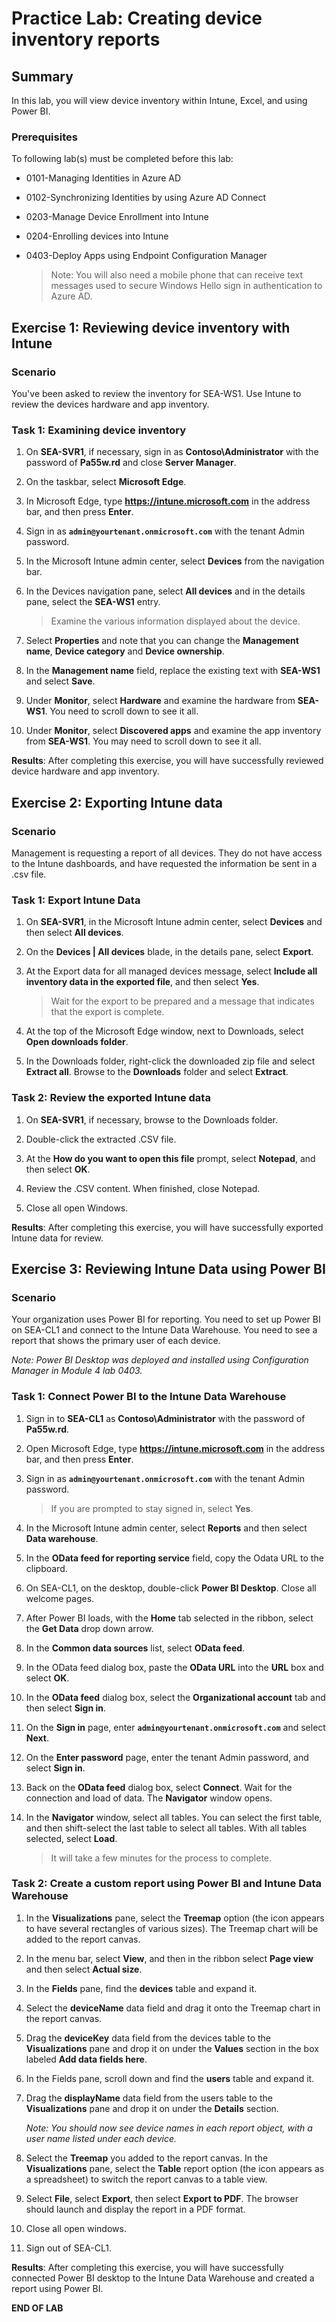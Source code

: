 # Practice Lab: Creating device inventory reports

## Summary

In this lab, you will view device inventory within Intune, Excel, and using Power BI.

### Prerequisites

To following lab(s) must be completed before this lab:

- 0101-Managing Identities in Azure AD

- 0102-Synchronizing Identities by using Azure AD Connect

- 0203-Manage Device Enrollment into Intune

- 0204-Enrolling devices into Intune

- 0403-Deploy Apps using Endpoint Configuration Manager

  > Note: You will also need a mobile phone that can receive text messages used to secure Windows Hello sign in authentication to Azure AD.

## Exercise 1: Reviewing device inventory with Intune 

### Scenario

You've been asked to review the inventory for SEA-WS1. Use Intune to review the devices hardware and app inventory.

### Task 1: Examining device inventory

1. On **SEA-SVR1**, if necessary, sign in as **Contoso\\Administrator** with the password of **Pa55w.rd** and close **Server Manager**.

2. On the taskbar, select **Microsoft Edge**.

3. In Microsoft Edge, type **https://intune.microsoft.com** in the address bar, and then press **Enter**. 

4. Sign in as **`admin@yourtenant.onmicrosoft.com`** with the tenant Admin password.

5. In the Microsoft Intune admin center, select **Devices** from the navigation bar.

6. In the Devices navigation pane, select **All devices** and in the details pane, select the **SEA-WS1** entry. 

   > Examine the various information displayed about the device.

7. Select **Properties** and note that you can change the **Management name**, **Device category** and **Device ownership**.

8. In the **Management name** field, replace the existing text with **SEA-WS1** and select **Save**.

9. Under **Monitor**, select **Hardware** and examine the hardware from **SEA-WS1**. You need to scroll down to see it all.

10. Under **Monitor**, select **Discovered apps** and examine the app inventory from **SEA-WS1**. You may need to scroll down to see it all.

**Results**: After completing this exercise, you will have successfully reviewed device hardware and app inventory.

## Exercise 2: Exporting Intune data

### Scenario

Management is requesting a report of all devices. They do not have access to the Intune dashboards, and have requested the information be sent in a .csv file.

### Task 1: Export Intune Data

1. On **SEA-SVR1**, in the Microsoft Intune admin center, select **Devices** and then select **All devices**.

2. On the **Devices | All devices** blade, in the details pane, select **Export**.

3. At the Export data for all managed devices message, select **Include all inventory data in the exported file**, and then select **Yes**.

   > Wait for the export to be prepared and a message that indicates that the export is complete.

4. At the top of the Microsoft Edge window, next to Downloads, select **Open downloads folder**.

5. In the Downloads folder, right-click the downloaded zip file and select **Extract all**. Browse to the **Downloads** folder and select **Extract**.

### Task 2: Review the exported Intune data

1. On **SEA-SVR1**, if necessary, browse to the Downloads folder.

2. Double-click the extracted .CSV file.

3. At the **How do you want to open this file** prompt, select **Notepad**, and then select **OK**.

4. Review the .CSV content. When finished, close Notepad.

5. Close all open Windows.

**Results**: After completing this exercise, you will have successfully exported Intune data for review.

## Exercise 3: Reviewing Intune Data using Power BI 

### Scenario

Your organization uses Power BI for reporting. You need to set up Power BI on SEA-CL1 and connect to the Intune Data Warehouse. You need to see a report that shows the primary user of each device. 

*Note: Power BI Desktop was deployed and installed using Configuration Manager in Module 4 lab 0403.*

### Task 1: Connect Power BI to the Intune Data Warehouse

1. Sign in to **SEA-CL1** as **Contoso\Administrator** with the password of **Pa55w.rd**.

2. Open Microsoft Edge, type **https://intune.microsoft.com** in the address bar, and then press **Enter**. 

3. Sign in as **`admin@yourtenant.onmicrosoft.com`** with the tenant Admin password.

   > If you are prompted to stay signed in, select **Yes**.

4. In the Microsoft Intune admin center, select **Reports** and then select **Data warehouse**.

5. In the **OData feed for reporting service** field, copy the Odata URL to the clipboard.

6. On SEA-CL1, on the desktop, double-click **Power BI Desktop**. Close all welcome pages.

7. After Power BI loads, with the **Home** tab selected in the ribbon, select the **Get Data** drop down arrow.

8. In the **Common data sources** list, select **OData feed**.

9. In the OData feed dialog box, paste the **OData URL** into the **URL** box and select **OK**.

10. In the **OData feed** dialog box, select the **Organizational account** tab and then select **Sign in**.

11. On the **Sign in** page, enter **`admin@yourtenant.onmicrosoft.com`** and select **Next**.

12. On the **Enter password** page, enter the tenant Admin password, and select **Sign in**.

13. Back on the **OData feed** dialog box, select **Connect**. Wait for the connection and load of data. The **Navigator** window opens.

14. In the **Navigator** window, select all tables. You can select the first table, and then shift-select the last table to select all tables. With all tables selected, select **Load**. 

    > It will take a few minutes for the process to complete.

### Task 2: Create a custom report using Power BI and Intune Data Warehouse

1. In the **Visualizations** pane, select the **Treemap** option (the icon appears to have several rectangles of various sizes). The Treemap chart will be added to the report canvas.

2. In the menu bar, select **View**, and then in the ribbon select **Page view** and then select **Actual size**.

3. In the **Fields** pane, find the **devices** table and expand it. 

4. Select the **deviceName** data field and drag it onto the Treemap chart in the report canvas.

5. Drag the **deviceKey** data field from the devices table to the **Visualizations** pane and drop it on under the **Values** section in the box labeled **Add data fields here**.

6. In the Fields pane, scroll down and find the **users** table and expand it. 

7. Drag the **displayName** data field from the users table to the **Visualizations** pane and drop it on under the **Details** section.

   _Note: You should now see device names in each report object, with a user name listed under each device._

8. Select the **Treemap** you added to the report canvas. In the **Visualizations** pane, select the **Table** report option (the icon appears as a spreadsheet) to switch the report canvas to a table view.

9. Select **File**, select **Export**, then select **Export to PDF**. The browser should launch and display the report in a PDF format. 

10. Close all open windows.

11. Sign out of SEA-CL1.

**Results**: After completing this exercise, you will have successfully connected Power BI desktop to the Intune Data Warehouse and created a report using Power BI.


**END OF LAB**
